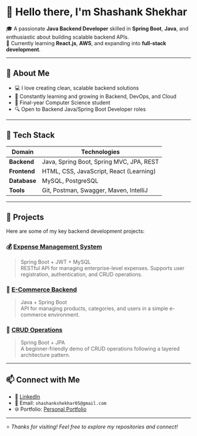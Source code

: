 # 👋 Hello there, I'm Shashank Shekhar

🎓 A passionate **Java Backend Developer** skilled in **Spring Boot**, **Java**, and enthusiastic about building scalable backend APIs.  
🌱 Currently learning **React.js**, **AWS**, and expanding into **full-stack development**.

---

## 💼 About Me

- 💻 I love creating clean, scalable backend solutions
- 🧠 Constantly learning and growing in Backend, DevOps, and Cloud
- 📘 Final-year Computer Science student
- 🔍 Open to Backend Java/Spring Boot Developer roles

---

## 🔧 Tech Stack

| Domain      | Technologies                            |
|-------------|-----------------------------------------|
| **Backend** | Java, Spring Boot, Spring MVC, JPA, REST |
| **Frontend**| HTML, CSS, JavaScript, React (Learning)  |
| **Database**| MySQL, PostgreSQL                       |
| **Tools**   | Git, Postman, Swagger, Maven, IntelliJ  |

---

## 🚀 Projects

Here are some of my key backend development projects:

### 💰 [Expense Management System](https://github.com/Shashankshekhar05/backend-expense-management)
> Spring Boot + JWT + MySQL  
RESTful API for managing enterprise-level expenses. Supports user registration, authentication, and CRUD operations.

### 🛒 [E-Commerce Backend](https://github.com/Shashankshekhar05/Ecommerce-backend)
> Java + Spring Boot  
API for managing products, categories, and users in a simple e-commerce environment.

### 🔁 [CRUD Operations](https://github.com/Shashankshekhar05/CRUD-Operation-Spring-Boot)
> Spring Boot + JPA  
A beginner-friendly demo of CRUD operations following a layered architecture pattern.

---

## 📫 Connect with Me

- 💼 [LinkedIn](https://linkedin.com/in/shashankshekhar05)
- 📧 Email: `shashankshekhar05@gmail.com`
- 🌐 Portfolio: [Personal Portfolio](https://github.com/Shashankshekhar05/PersonalPortfolio)

---

⭐ *Thanks for visiting! Feel free to explore my repositories and connect!*
